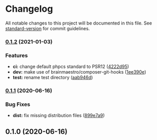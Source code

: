 # Changelog

All notable changes to this project will be documented in this file. See [standard-version](https://github.com/conventional-changelog/standard-version) for commit guidelines.

### [0.1.2](https://github.com/projek-xyz/template/compare/v0.1.1...v0.1.2) (2021-01-03)


### Features

* **ci:** change default phpcs standard to PSR12 ([4222d95](https://github.com/projek-xyz/template/commit/4222d95b136b3c94df7b8c262ab99fd1661678ae))
* **dev:** make use of brainmaestro/composer-git-hooks ([1ee390e](https://github.com/projek-xyz/template/commit/1ee390ebb795979ef9834ee300c3da41d01d44b9))
* **test:** rename test directory ([aab946d](https://github.com/projek-xyz/template/commit/aab946da037c541ea6486685d3a401178c70a165))

### [0.1.1](https://github.com/projek-xyz/template/compare/v0.1.0...v0.1.1) (2020-06-16)


### Bug Fixes

* **dist:** fix missing distribution files ([899e7a9](https://github.com/projek-xyz/template/commit/899e7a94361d04ae2b7c60c262d8ed5d186986d4))

## 0.1.0 (2020-06-16)
